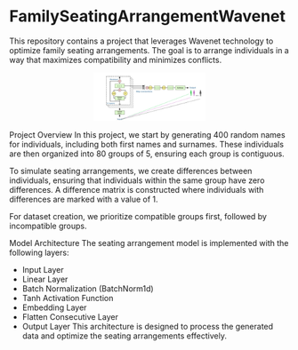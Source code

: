 # FamilySeatingArrangementWavenet

This repository contains a project that leverages Wavenet technology to optimize family seating arrangements. The goal is to arrange individuals in a way that maximizes compatibility and minimizes conflicts.

<div align="center">
    <img width="40%" src="https://github.com/faezeh-gholamrezaie/FamilySeatingArrangementWavenet/blob/main/Wavenet_Seating_arrangement.png">
</div>

Project Overview
In this project, we start by generating 400 random names for individuals, including both first names and surnames. These individuals are then organized into 80 groups of 5, ensuring each group is contiguous.

To simulate seating arrangements, we create differences between individuals, ensuring that individuals within the same group have zero differences. A difference matrix is constructed where individuals with differences are marked with a value of 1.

For dataset creation, we prioritize compatible groups first, followed by incompatible groups.

Model Architecture
The seating arrangement model is implemented with the following layers:

- Input Layer
- Linear Layer
- Batch Normalization (BatchNorm1d)
- Tanh Activation Function
- Embedding Layer
- Flatten Consecutive Layer
- Output Layer
This architecture is designed to process the generated data and optimize the seating arrangements effectively.
